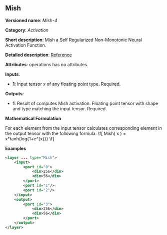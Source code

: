 ## Mish <a name="Mish"></a>

**Versioned name**: *Mish-4*

**Category**: *Activation*

**Short description**: Mish a Self Regularized Non-Monotonic Neural Activation Function.

**Detailed description**: [Reference](https://www.tensorflow.org/addons/api_docs/python/tfa/activations/mish)

**Attributes**: operations has no attributes.

**Inputs**:

*   **1**: Input tensor *x* of any floating point type. Required.

**Outputs**:

*   **1**: Result of computes Mish activation. Floating point tensor with shape and type matching the input tensor. Required.

**Mathematical Formulation**

   For each element from the input tensor calculates corresponding
    element in the output tensor with the following formula:
    \f[
    Mish( x ) = x*tanh{log{1+e^{x}}}
    \f]

**Examples**

```xml
<layer ... type="Mish">
    <input>
        <port id="0">
            <dim>256</dim>
            <dim>56</dim>
        </port>
        <port id="1"/>
        <port id="2"/>
    </input>
    <output>
        <port id="3">
            <dim>256</dim>
            <dim>56</dim>
        </port>
    </output>
</layer>
```